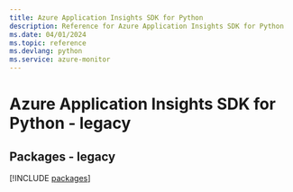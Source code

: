 ```yaml
---
title: Azure Application Insights SDK for Python
description: Reference for Azure Application Insights SDK for Python
ms.date: 04/01/2024
ms.topic: reference
ms.devlang: python
ms.service: azure-monitor
---
```

# Azure Application Insights SDK for Python - legacy
## Packages - legacy
[!INCLUDE [packages](application-insights-index.md)]